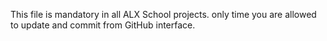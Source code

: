This file is mandatory in all ALX School projects.
only time you are allowed to update and commit from GitHub interface.
